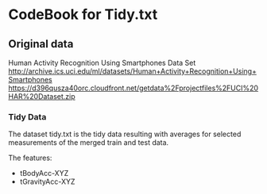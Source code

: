 # CodeBook for Tidy.txt


## Original data 
 Human Activity Recognition Using Smartphones Data Set
http://archive.ics.uci.edu/ml/datasets/Human+Activity+Recognition+Using+Smartphones
https://d396qusza40orc.cloudfront.net/getdata%2Fprojectfiles%2FUCI%20HAR%20Dataset.zip

### Tidy Data
 The dataset tidy.txt is the tidy  data resulting with averages for selected measurements of the merged train and test data.
 

The features:
* tBodyAcc-XYZ
* tGravityAcc-XYZ

